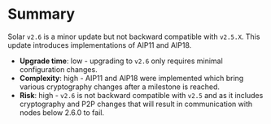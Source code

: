 # Summary

Solar `v2.6` is a minor update but not backward compatible with `v2.5.X`. This update introduces implementations of AIP11 and AIP18.

- **Upgrade time**: low - upgrading to `v2.6` only requires minimal configuration changes.
- **Complexity**: high - AIP11 and AIP18 were implemented which bring various cryptography changes after a milestone is reached.
- **Risk**: high - `v2.6` is not backward compatible with `v2.5` and as it includes cryptography and P2P changes that will result in communication with nodes below 2.6.0 to fail.
